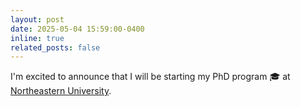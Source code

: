 ```yaml
---
layout: post
date: 2025-05-04 15:59:00-0400
inline: true
related_posts: false
---
```

I'm excited to announce that I will be starting my PhD program 🎓 at [Northeastern University](https://ece.northeastern.edu/).

